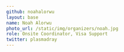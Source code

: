 ```yaml
---
github: noahalorwu
layout: base
name: Noah Alorwu
photo_url: /static/img/organizers/noah.jpg
role: Onsite Coordinator, Visa Support
twitter: plasmadray
---
```

